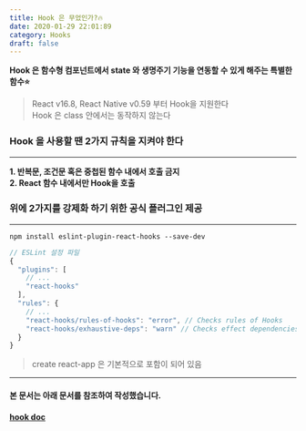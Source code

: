 ```yaml
---
title: Hook 은 무었인가?🔥
date: 2020-01-29 22:01:89
category: Hooks
draft: false
---
```

**Hook 은 함수형 컴포넌트에서 state 와 생명주기 기능을 연동할 수 있게 해주는 특별한 함수⭐**
> React v16.8, 
> React Native v0.59 부터 Hook을 지원한다   
> Hook 은 class 안에서는 동작하지 않는다

### Hook 을 사용할 땐 2가지 규칙을 지켜야 한다
---
**1. 반복문, 조건문 혹은 중첩된 함수 내에서 호출 금지**  
**2. React 함수 내에서만 Hook을 호출**

### 위에 2가지를 강제화 하기 위한 공식 플러그인 제공
---
```shell
npm install eslint-plugin-react-hooks --save-dev
```
```js
// ESLint 설정 파일
{
  "plugins": [
    // ...
    "react-hooks"
  ],
  "rules": {
    // ...
    "react-hooks/rules-of-hooks": "error", // Checks rules of Hooks
    "react-hooks/exhaustive-deps": "warn" // Checks effect dependencies
  }
}
```
> create react-app 은 기본적으로 포함이 되어 있음
***
#### 본 문서는 아래 문서를 참조하여 작성했습니다.
#### [hook doc](https://ko.reactjs.org/docs/hooks-intro.html#___gatsby "hook doc link")